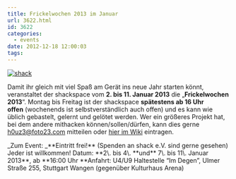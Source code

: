 ```yaml
---
title: Frickelwochen 2013 im Januar
url: 3622.html
id: 3622
categories:
  - events
date: 2012-12-18 12:00:03
tags:
---
```


[![](https://blog.shackspace.de/wp-content/uploads/2012/06/shack-150x150.png "shack")](https://blog.shackspace.de/wp-content/uploads/2012/06/shack.png)

Damit ihr gleich mit viel Spaß am Gerät ins neue Jahr starten könnt, veranstaltet der shackspace vom **2\. bis 11\. Januar 2013** die „**Frickelwochen 2013**“.
Montag bis Freitag ist der shackspace **spätestens ab 16 Uhr offen** (wochenends ist selbstverständlich auch offen) und es kann wie üblich gebastelt, gelernt und gelötet werden. Wer ein größeres Projekt hat, bei dem andere mithacken können/sollen/dürfen, kann dies gerne [h0uz3@foto23.com](mailto:h0uz3@foto23.com) mitteilen oder [hier im Wiki](https://blog.shackspace.de/wiki/doku.php?id=event:frickelwochen2013) eintragen.
<div>_Zum Event:
_**Eintritt frei!** (Spenden an shack e.V. sind gerne gesehen) Jeder ist willkommen!
Datum: **2\. bis 4\. **und** 7\. bis 11\. Januar 2013**, ab **16:00 Uhr
**Anfahrt: U4/U9 Haltestelle “Im Degen”, Ulmer Straße 255, Stuttgart Wangen (gegenüber Kulturhaus Arena)</div>